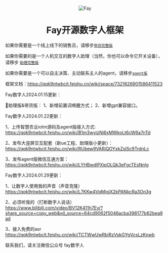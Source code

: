 <div align="center">
    <br>
    <img src="images/icon.png" alt="Fay" />
    <h1>Fay开源数字人框架</h1></div>





如果你需要是一个线上线下的销售员，请移步[`带货完整版`](https://github.com/TheRamU/Fay/tree/fay-sales-edition)                       

如果你需要的是一个人机交互的数字人助理（当然，你也可以命令它开关设备），请移步 [`助理完整版`](https://github.com/TheRamU/Fay/tree/fay-assistant-edition)

如果你需要是一个可以自主决策、主动联系主人的agent，请移步[`agent版`](https://github.com/TheRamU/Fay/tree/fay-agent-edition)

框架文档：https://qqk9ntwbcit.feishu.cn/wiki/space/7321626901586411523

Fay数字人2024.01.15更新：

🌟助理版&带货版：
1、新增前置词唤醒方式；
2、新增gpt兼容接口。

Fay数字人2024.01.22更新：

1、上传智慧农业iotm源码及agent版接入方式:
https://qqk9ntwbcit.feishu.cn/wiki/B1m3wyizNi6xMWkoLt6cW6a7nTd

2、发布大竖屏交互配套（新ue工程、助理版小更新）：
https://qqk9ntwbcit.feishu.cn/wiki/RUbew9VARiQOYxkZslSc9TrdnLc

3、发布agent版微信互通方案：
https://qqk9ntwbcit.feishu.cn/wiki/LYHBwdlPXipOLQk3eFgcTEsNnlg

Fay数字人2024.01.29更新：

1、让数字人使用我的声音（声音克隆）
https://qqk9ntwbcit.feishu.cn/wiki/L7KKw4VqMigjX2kPANkcRa3On3g

2、必须听我的（打断数字人说话）
https://www.bilibili.com/video/BV12K411h7Ey/?share_source=copy_web&vd_source=64cd9062f5046acba398177b62bea9ad

3、接入免费的asr 
https://qqk9ntwbcit.feishu.cn/wiki/TCTWwUwRbiRzVskGYgVcsLzKnwb



联系我们，请关注微信公众号 fay数字人 

